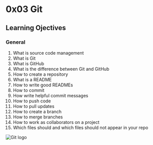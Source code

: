 # 0x03 Git

## Learning Ojectives

### General

1. What is source code management  
2. What is Git  
3. What is GitHub  
4. What is the difference between Git and GitHub  
5. How to create a repository  
6. What is a README  
7. How to write good READMEs  
8. How to commit  
9. How write helpful commit messages  
10. How to push code  
11. How to pull updates  
12. How to create a branch  
13. How to merge branches  
14. How to work as collaborators on a project  
15. Which files should and which files should not appear in your repo  

![Git logo](https://tse1.mm.bing.net/th?id=OIP.Aetre8Oj5vF6G4Yx4a9fZAHaHa&w=690&c=7&pid=Api&p=0)
